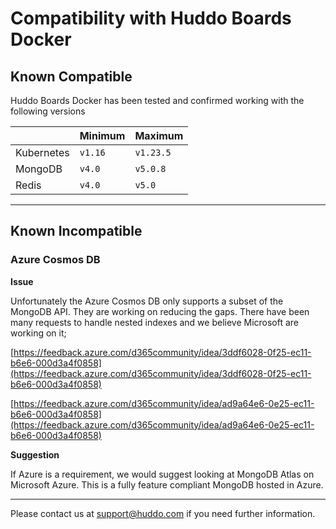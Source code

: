 # Compatibility with Huddo Boards Docker

## Known Compatible

Huddo Boards Docker has been tested and confirmed working with the following versions

|            | Minimum | Maximum   |
| ---------- | ------- | --------- |
| Kubernetes | `v1.16` | `v1.23.5` |
| MongoDB    | `v4.0`  | `v5.0.8`  |
| Redis      | `v4.0`  | `v5.0`    |

---

## Known Incompatible

### Azure Cosmos DB

**Issue**

Unfortunately the Azure Cosmos DB only supports a subset of the MongoDB API. They are working on reducing the gaps. There have been many requests to handle nested indexes and we believe Microsoft are working on it;

[https://feedback.azure.com/d365community/idea/3ddf6028-0f25-ec11-b6e6-000d3a4f0858](https://feedback.azure.com/d365community/idea/3ddf6028-0f25-ec11-b6e6-000d3a4f0858)

[https://feedback.azure.com/d365community/idea/ad9a64e6-0e25-ec11-b6e6-000d3a4f0858](https://feedback.azure.com/d365community/idea/ad9a64e6-0e25-ec11-b6e6-000d3a4f0858)

**Suggestion**

If Azure is a requirement, we would suggest looking at MongoDB Atlas on Microsoft Azure. This is a fully feature compliant MongoDB hosted in Azure.

---

Please contact us at [support@huddo.com](mailto:support@huddo.com) if you need further information.
